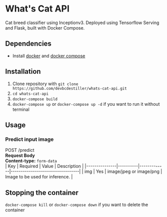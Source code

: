 # What's Cat API
Cat breed classifier using Inceptionv3. Deployed using Tensorflow Serving and Flask, built with Docker Compose.
## Dependencies
- Install [docker](https://docs.docker.com/get-docker/) and [docker compose](https://docs.docker.com/compose/install/)
## Installation
1. Clone repository with `git clone https://github.com/devbcdestiller/whats-cat-api.git`
2. `cd whats-cat-api`
3. `docker-compose build`
4. `docker-compose up` or `docker-compose up -d` if you want to run it without terminal
## Usage

### Predict input image
POST /predict  
**Request Body**  
**Content-type:** `form-data`  
| Key           | Required | Value       | Description                      |
|---------------|----------|-------------|----------------------------------|
| img | Yes      | image/jpeg or image/png | Image to be used for inference. |

## Stopping the container
`docker-compose kill` or `docker-compose down` if you want to delete the container
